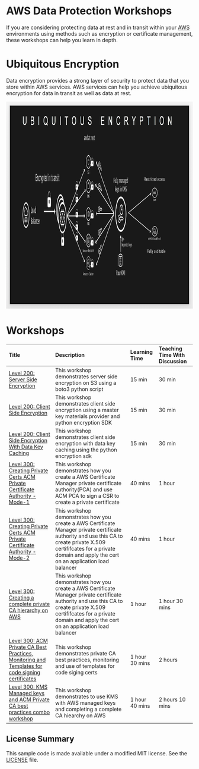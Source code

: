 # AWS Data Protection Workshops

If you are considering protecting data at rest and in transit within your [AWS](https://aws.amazon.com/) environments using methods such as encryption or certificate management, these workshops can help you learn in depth.

# Ubiquitous Encryption 

Data encryption provides a strong layer of security to protect data that you store within AWS services. AWS services can help you achieve ubiquitous encryption 
for data in transit as well as data at rest.

<a><img src="images/ubiquitous-encryption.png" width="989" height="557"></a>

# Workshops

| Title | Description | Learning Time | Teaching Time With Discussion | 
| :------- | :---------- | :-- | :-- |
| [Level 200: Server Side Encryption](usecase-1/)  | This workshop demonstrates server side encryption on S3 using a boto3 python script | 15 min | 30 min |
| [Level 200: Client Side Encryption](usecase-2/)  | This workshop demonstrates client side encryption using a master key materials provider and python encryption SDK | 15 min | 30 min |
| [Level 200: Client Side Encryption With Data Key Caching](usecase-3/)  | This workshop demonstrates client side encryption with data key caching using the python encryption sdk | 15 min | 30 min |
| [Level 300: Creating Private Certs ACM Private Certificate Authority - Mode-1 ](usecase-4/)  | This workshop demonstrates how you create a AWS Certificate Manager private certificate authority(PCA) and use ACM PCA to sign a CSR to create a private certificate | 40 mins | 1 hour |
| [Level 300: Creating Private Certs ACM Private Certificate Authority - Mode-2 ](usecase-5/)  | This workshop demonstrates how you create a AWS Certificate Manager private certificate authority and use this CA to create private X.509 certififcates for a private domain and apply the cert on an application load balancer | 40 mins | 1 hour |
| [Level 300: Creating a complete private CA hierarchy on AWS ](usecase-6/)  | This workshop demonstrates how you create a AWS Certificate Manager private certificate authority and use this CA to create private X.509 certififcates for a private domain and apply the cert on an application load balancer | 1 hour | 1 hour 30 mins |
| [Level 300: ACM Private CA Best Practices, Monitoring and Templates for code signing certificates ](usecase-7/)  | This workshop demonstrates private CA best practices, monitoring and use of templates for code siging certs|1 hour 30 mins | 2 hours |
| [Level 300: KMS Managed keys and ACM Private CA best practices combo workshop](usecase-8/)  | This workshop demonstrates to use KMS with AWS managed keys and completing a complete CA hiearchy on AWS | 1 hour 40 mins | 2 hours 10 mins |

## License Summary

This sample code is made available under a modified MIT license. See the [LICENSE](LICENSE) file.


